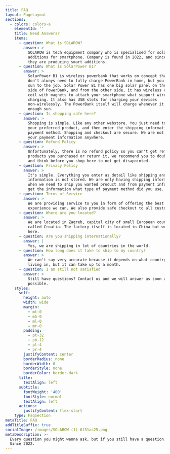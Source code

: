 ```yaml
---
title: FAQ
layout: PageLayout
sections:
  - colors: colors-a
    elementId: ''
    title: Need Answers?
    items:
      - question: What is SOLAROW?
        answer: >
          SOLAROW is tech equipment company who is specialised for solar
          additions for smartphone. Company is found in 2022, and since then,
          they are producing smart additions.
      - question: What is SolarPower B1?
        answer: >
          SolarPower B1 is wireless powerbank that works on concept that you
          don't always need to fully charge PowerBank in home, but you can let
          sun to the job. Solar Power B1 has one big solar panel on the back
          side of PowerBank, and from the other side, it has wireless charging
          coil with magnets to attach your smartphone what support wireless
          charging. It also has USB slots for charging your devices
          non-wirelessly. The PowerBank itself will charge whenever it gets
          enough sun.
      - question: Is shopping safe here?
        answer: >
          Shopping is simple. Like any other webstore. You just need to choose
          your preferred product, and then enter the shipping information and
          payment method. Shopping and checkout are secure. We are not storing
          your payment information anywhere.
      - question: Refund Policy
        answer: >
          Unfortunately, there is no refund policy so you can't get refund for
          products you purchased or return it, we recommend you to double check
          and think before you shop here to not get disapointed.
      - question: Privacy Policy
        answer: >
          It's simple. Everything you enter as detail like shipping and payment
          information is not stored. We are only having shipping information
          when we need to ship you wanted product and from payment info, we just
          get the information what type of payment method did you use.
      - question: Terms of Service
        answer: >
          We are providing service to you in form of offering the best shopping
          experience we can. We also provide safe checkout to all customers.
      - question: Where are you located?
        answer: >
          We are located in Zagreb, capital city of small European country
          called Croatia. The factory itself is located in China but we are
          here.
      - question: Are you shipping internationally?
        answer: |
          Yes, we are shipping in lot of countries in the world.
      - question: How long does it take to ship to my country?
        answer: >
          We can't say very accurate because it depends on what country are you
          living in, but it can take up to a month.
      - question: I am still not satisfied
        answer: >
          Still have questions? Contact us and we will answer as soon as
          possible.
    styles:
      self:
        height: auto
        width: wide
        margin:
          - mt-0
          - mb-0
          - ml-0
          - mr-0
        padding:
          - pt-32
          - pb-12
          - pl-4
          - pr-4
        justifyContent: center
        borderRadius: none
        borderWidth: 0
        borderStyle: none
        borderColor: border-dark
      title:
        textAlign: left
      subtitle:
        fontWeight: '400'
        fontStyle: normal
        textAlign: left
      actions:
        justifyContent: flex-start
    type: FaqSection
metaTitle: FAQ
addTitleSuffix: true
socialImage: /images/SOLAROW (1)-0f31ac25.png
metaDescription: >-
  Every question you might wanna ask, but if you still have a question, ask us.
  Since 2022.
---
```

